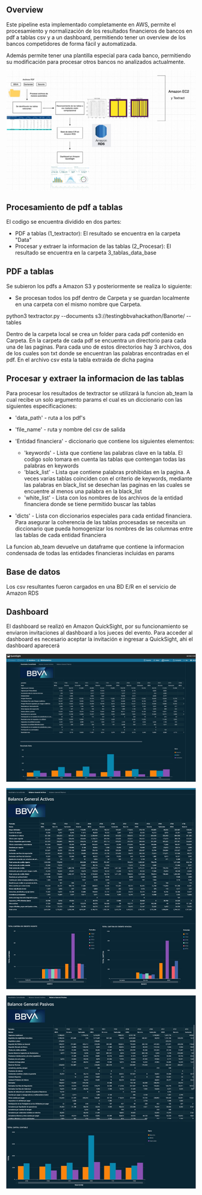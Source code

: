 
## Overview
Este pipeline esta implementado completamente en AWS, permite el procesamiento y normalización de los resultados financieros
de bancos en pdf a tablas csv y a un dashboard, permitiendo tener un overview de los
bancos competidores de forma fácil y automatizada.

Además permite tener una plantilla especial para cada banco, permitiendo su
modificación para procesar otros bancos no analizados actualmente.

![Diagrama](/imagenes/diagrama_general.jpeg)

## Procesamiento de pdf a tablas

El codigo se encuentra dividido en dos partes:
* PDF a tablas (1_textractor): El resultado se encuentra en la carpeta "Data"
* Procesar y extraer la informacion de las tablas (2_Procesar): El resultado se encuentra en la carpeta 3_tablas_data_base


## PDF a tablas  
Se subieron los pdfs a Amazon S3 y posteriormente se realiza lo siguiente:


* Se procesan todos los pdf dentro de Carpeta y se guardan localmente en una carpeta
con el mismo nombre que Carpeta.

python3 textractor.py --documents s3://testingbbvahackathon/Banorte/ --tables

Dentro de la carpeta local se crea un folder para cada pdf contenido en Carpeta.
En la carpeta de cada pdf se encuentra un directorio para cada una de las paginas.
Para cada uno de estos directorios hay 3 archivos, dos de los cuales son txt donde
se encuentran las palabras encontradas en el pdf.
En el archivo csv esta la tabla extraida de dicha pagina

## Procesar y extraer la informacion de las tablas
Para procesar los resultados de textractor se utilizará la funcion ab_team la
cual recibe un solo argumento params el cual es un diccionario con las siguientes
especificaciones:

* 'data_path' - ruta a los pdf's
* 'file_name' - ruta y nombre del csv de salida
* 'Entidad financiera' - diccionario que contiene los siguientes elementos:
    * 'keywords' - Lista que contiene las palabras clave en la tabla.
                     El codigo solo tomara en cuenta las tablas que contengan todas
                     las palabras en keywords
    * 'black_list' - Lista que contiene palabras prohibidas en la pagina.
                       A veces varias tablas coinciden con el criterio de keywords,
                       mediante las palabras en black_list se desechan las paginas
                       en las cuales se encuentre al menos una palabra en la
                       black_list
    * 'white_list' - Lista con los nombres de los archivos de la entidad financiera
                       donde se tiene permitido buscar las tablas

* 'dicts' - Lista con diccionarios especiales para cada entidad financiera.
            Para asegurar la coherencia de las tablas procesadas se necesita un
            diccionario que pueda homogenizar los nombres de las columnas entre
            las tablas de cada entidad financiera

La funcion ab_team devuelve un dataframe que contiene la informacion condensada
de todas las entidades financieras incluidas en params

## Base de datos

Los csv resultantes fueron cargados en una BD E/R en el servicio de Amazon RDS

## Dashboard

El dashboard se realizó en Amazon QuickSight, por su funcionamiento se enviaron
invitaciones al dashboard a los jueces del evento. Para acceder al dashboard es necesario
aceptar la invitación e ingresar a QuickSight, ahi el dashboard aparecerá


![Diagrama](/imagenes/resultado_consolidado.jpeg)

![Diagrama](/imagenes/balance_general_activos.jpeg)

![Diagrama](/imagenes/balance_general_pasivos.jpeg)
